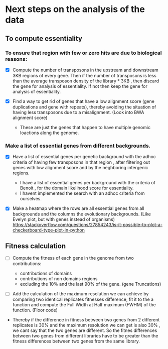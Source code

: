 # Next steps on the analysis of the data

## To compute essentiality

### To ensure that region with few or zero hits are due to biological reasons: 

- [x] Compute the number of transposons in the upstream and downstream 3KB regions of every gene. Then if the number of transposons is less than the average transposon density of the library * 3KB , then discard the gene for analysis of essentiality. If not then keep the gene for analysis of essentiality.

- [x] Find a way to get rid of genes that have a low alignment score (gene duplications and gene with repeats), thereby avoiding the situation of having less transposons due to a misalignment. (Look into BWA alignment score)
    - These are just the genes that happen to have multiple genomic loactions along the genome. 

### Make a list of essential genes from different backgrounds.

- [x] Have a list of essential genes per genetic background with the adhoc criteria of having few transposons in that region , after filtering out genes with low alignment score and by the neghboring intergenic regions. 
    - I have a list of essential genes per background with the criteria of Benoit , for the domain likelihood score for essentiality. 
    - I havent implemented the search with an adhoc criteria from ourselves.

- [x] Make a heatmap where the rows are all essential genes from all backgrounds and the columns the evolutionary backgrounds. (Like Evelyn plot, but with genes instead of organisms) https://stackoverflow.com/questions/27854243/is-it-possible-to-plot-a-checkerboard-type-plot-in-python

## Fitness calculation

- [ ] Compute the fitness of each gene in the genome from two contributions:
    - contributions of domains
    - contributions of non domains regions
    - excluding the 10% and the last 90% of the gene. (gene Truncations)

- [ ] Add the calculation of the maximum resolution we can achieve by comparing two identical replicates fitnesses difference, fit it to the a function and compute the Full Width at Half maximum (FWHM) of the function. (Floor code)

- Thereby if the difference in fitness between two genes from 2 different replicates is 30% and  the maximum resolution we can get is also 30% , we cant say that the two genes are different. So the fitnes differences between two genes from different libraries have to be greater than the fitness differences between two genes from the same library.
